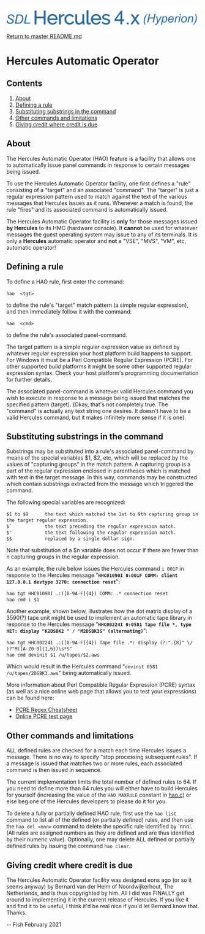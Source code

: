 ![test image](images/image_header_herculeshyperionSDL.png)
[Return to master README.md](../README.md)

# Hercules Automatic Operator

## Contents

1. [About](#About)
2. [Defining a rule](#Defining-a-rule)
3. [Substituting substrings in the command](#Substituting-substrings-in-the-command)
4. [Other commands and limitations](#Other-commands-and-limitations)
5. [Giving credit where credit is due](#Giving-credit-where-credit-is-due)

## About

The Hercules Automatic Operator (HAO) feature is a facility that allows one to automatically issue panel commands in response to certain messages being issued.

To use the Hercules Automatic Operator facility, one first defines a "rule" consisting of a "target" and an associated "command". The "target" is just a regular expression pattern used to match against the text of the various messages that Hercules issues as it runs. Whenever a match is found, the rule "fires" and its associated command is automatically issued.

The Hercules Automatic Operator facility is **only** for those messages issued **by Hercules** to its HMC (hardware console). It **cannot** be used for whatever messages the guest operating system may issue to any of its terminals. It is only a **Hercules** automatic operator and **not** a "VSE", "MVS", "VM", etc, automatic operator!

## Defining a rule

To define a HAO rule, first enter the command:

 
    hao  <tgt>
    
    
to define the rule's "target" match pattern (a simple regular expression), and then immediately follow it with the command:


    hao  <cmd>


to define the rule's associated panel-command. 

The target pattern is a simple regular expression value as defined by whatever regular expression your host platform build happens to support. For Windows it must be a Perl Compatible Regular Expression (PCRE).
For other supported build platforms it might be some other supported regular expression syntax. Check your host platform's programming documentation for further details.

The associated panel-command <cmd> is whatever valid Hercules command you wish to execute in response to a message being issued that matches the specified pattern (target). (Okay, that's not completely true. The "command" is actually any text string one desires. It doesn't have to be a valid Hercules command, but it makes infinitely more sense if it is one).

## Substituting substrings in the command
Substrings may be substituted into a rule's associated panel-command <cmd> by means of the special variables $1, $2, etc, which will be replaced by the values of "capturing groups" in the match pattern. A capturing group is a part of the regular expression enclosed in parentheses which is matched with text in the target message. In this way, commands may be constructed which contain substrings extracted from the message which triggered the command.

The following special variables are recognized:

    $1 to $9      the text which matched the 1st to 9th capturing group in the target regular expression.
    $`            the text preceding the regular expression match.
    $'            the text following the regular expression match.
    $$            replaced by a single dollar sign.

Note that substitution of a $n variable does not occur if there are fewer than n capturing groups in the regular expression.

As an example, the rule below issues the Hercules command `i 001F` in response to the Hercules message "**`HHC01090I 0:001F COMM: client 127.0.0.1 devtype 3270: connection reset`**":

    hao tgt HHC01090I .:([0-9A-F]{4}) COMM: .* connection reset
    hao cmd i $1

Another example, shown below, illustrates how the dot matrix display of a 3590(?) tape unit might be used to implement an automatic tape library in response to the Hercules message "**`HHC00224I 0:0581 Tape file *, type HET: display "K2DSBK2 " / "M2DSBK3S" (alternating)`**":

    hao tgt HHC00224I .:([0-9A-F]{4}) Tape file .*: display (?:".{8}" \/ )?"M([A-Z0-9]{1,6})\s*S"
    hao cmd devinit $1 /u/tapes/$2.aws

Which would result in the Hercules command "`devinit 0581 /u/tapes/2DSBK3.aws`" being automatically issued.

More information about Perl Compatible Regular Expression (PCRE) syntax (as well as a nice online web page that allows you to test your expressions) can be found here:

  *  [PCRE Regex Cheatsheet](https://www.debuggex.com/cheatsheet/regex/pcre)
  *  [Online PCRE test page](https://regex101.com/)

## Other commands and limitations

ALL defined rules are checked for a match each time Hercules issues a message. There is no way to specify "stop processing subsequent rules". If a message is issued that matches two or more rules, each associated command is then issued in sequence.

The current implementation limits the total number of defined rules to 64. If you need to define more than 64 rules you will either have to build Hercules for yourself (increasing the value of the `HAO_MAXRULE` constant in [hao.c](../hao.c)) or else beg one of the Hercules developers to please do it for you.

To delete a fully or partially defined HAO rule, first use the `hao list` command to list all of the defined (or partially defined) rules, and then use the `hao del <nnn>` command to delete the specific rule identified by 'nnn'. (All rules are assigned numbers as they are defined and are thus identified by their numeric value). Optionally, one may delete ALL defined or partially defined rules by issuing the command `hao clear`.

## Giving credit where credit is due

The Hercules Automatic Operator facility was designed eons ago (or so it seems anyway) by Bernard van der Helm of Noordwijkerhout, The Netherlands, and is thus copyrighted by him. All I did was FINALLY get around to implementing it in the current release of Hercules. If you like it and find it to be useful, I think it'd be real nice if you'd let Bernard know that. Thanks.

-- Fish
February 2021
